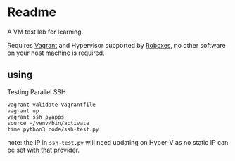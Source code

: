 # Readme

A VM test lab for learning.

Requires [Vagrant](https://www.vagrantup.com/) and Hypervisor supported by [Roboxes](https://roboxes.org/), no other software on your host machine is required.

## using

Testing Parallel SSH.

```shell
vagrant validate Vagrantfile
vagrant up
vagrant ssh pyapps
source ~/venv/bin/activate
time python3 code/ssh-test.py
```

note: the IP in `ssh-test.py` will need updating on Hyper-V as no static IP can be set with that provider.
